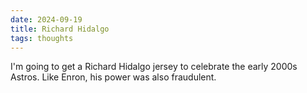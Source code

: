 ```yaml
---
date: 2024-09-19
title: Richard Hidalgo
tags: thoughts
---
```


I'm going to get a Richard Hidalgo jersey to celebrate the early 2000s Astros. Like Enron, his power was also fraudulent.